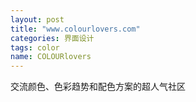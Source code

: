 ```yaml
---
layout: post
title: "www.colourlovers.com"
categories: 界面设计
tags: color
name: COLOURlovers
---
```

交流颜色、色彩趋势和配色方案的超人气社区
<!--break-->
